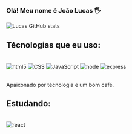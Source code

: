 ### Olá! Meu nome é João Lucas 🖐️

![Lucas GitHub stats](https://github-readme-stats.vercel.app/api?username=LucasMauric&show_icons=true&theme=radical)

## Técnologias que eu uso:
<br>
<Div style="display:inline_block;">
    <img align="center" alt="html5" src="https://img.shields.io/badge/HTML5-E34F26?style=for-the-badge&logo=html5&logoColor=white">
    <img align="center" alt="CSS" src="https://img.shields.io/badge/CSS3-1572B6?style=for-the-badge&logo=css3&logoColor=white">
    <img align="center" alt="JavaScript" src="https://img.shields.io/badge/JavaScript-323330?style=for-the-badge&logo=javascript&logoColor=F7DF1E">
    <img align="center" alt="node" src="https://img.shields.io/badge/Node.js-43853D?style=for-the-badge&logo=node.js&logoColor=white">
    <img align="center" alt="express" src="https://skillicons.dev/icons?i=express,bootstrap,git">
    
    
</Div><br>

Apaixonado por técnologia e um bom café.

## Estudando:
<br>
<Div style="display:inline_block;">
    <img align="center" alt="react" src="https://img.shields.io/badge/React-20232A?style=for-the-badge&logo=react&logoColor=61DAFB">
   
    
</Div>
